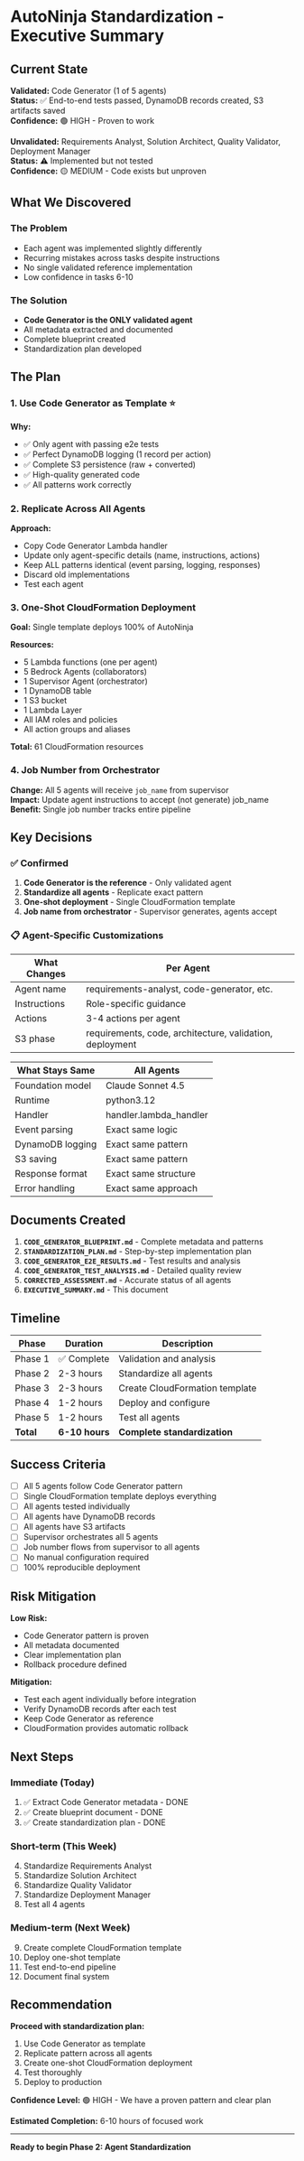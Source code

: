 # AutoNinja Standardization - Executive Summary

## Current State

**Validated:** Code Generator (1 of 5 agents)  
**Status:** ✅ End-to-end tests passed, DynamoDB records created, S3 artifacts saved  
**Confidence:** 🟢 HIGH - Proven to work

**Unvalidated:** Requirements Analyst, Solution Architect, Quality Validator, Deployment Manager  
**Status:** ⚠️ Implemented but not tested  
**Confidence:** 🟡 MEDIUM - Code exists but unproven

## What We Discovered

### The Problem
- Each agent was implemented slightly differently
- Recurring mistakes across tasks despite instructions
- No single validated reference implementation
- Low confidence in tasks 6-10

### The Solution
- **Code Generator is the ONLY validated agent**
- All metadata extracted and documented
- Complete blueprint created
- Standardization plan developed

## The Plan

### 1. Use Code Generator as Template ⭐

**Why:**
- ✅ Only agent with passing e2e tests
- ✅ Perfect DynamoDB logging (1 record per action)
- ✅ Complete S3 persistence (raw + converted)
- ✅ High-quality generated code
- ✅ All patterns work correctly

### 2. Replicate Across All Agents

**Approach:**
- Copy Code Generator Lambda handler
- Update only agent-specific details (name, instructions, actions)
- Keep ALL patterns identical (event parsing, logging, responses)
- Discard old implementations
- Test each agent

### 3. One-Shot CloudFormation Deployment

**Goal:** Single template deploys 100% of AutoNinja

**Resources:**
- 5 Lambda functions (one per agent)
- 5 Bedrock Agents (collaborators)
- 1 Supervisor Agent (orchestrator)
- 1 DynamoDB table
- 1 S3 bucket
- 1 Lambda Layer
- All IAM roles and policies
- All action groups and aliases

**Total:** 61 CloudFormation resources

### 4. Job Number from Orchestrator

**Change:** All 5 agents will receive `job_name` from supervisor  
**Impact:** Update agent instructions to accept (not generate) job_name  
**Benefit:** Single job number tracks entire pipeline

## Key Decisions

### ✅ Confirmed
1. **Code Generator is the reference** - Only validated agent
2. **Standardize all agents** - Replicate exact pattern
3. **One-shot deployment** - Single CloudFormation template
4. **Job name from orchestrator** - Supervisor generates, agents accept

### 📋 Agent-Specific Customizations

| What Changes | Per Agent |
|--------------|-----------|
| Agent name | requirements-analyst, code-generator, etc. |
| Instructions | Role-specific guidance |
| Actions | 3-4 actions per agent |
| S3 phase | requirements, code, architecture, validation, deployment |

| What Stays Same | All Agents |
|------------------|------------|
| Foundation model | Claude Sonnet 4.5 |
| Runtime | python3.12 |
| Handler | handler.lambda_handler |
| Event parsing | Exact same logic |
| DynamoDB logging | Exact same pattern |
| S3 saving | Exact same pattern |
| Response format | Exact same structure |
| Error handling | Exact same approach |

## Documents Created

1. **`CODE_GENERATOR_BLUEPRINT.md`** - Complete metadata and patterns
2. **`STANDARDIZATION_PLAN.md`** - Step-by-step implementation plan
3. **`CODE_GENERATOR_E2E_RESULTS.md`** - Test results and analysis
4. **`CODE_GENERATOR_TEST_ANALYSIS.md`** - Detailed quality review
5. **`CORRECTED_ASSESSMENT.md`** - Accurate status of all agents
6. **`EXECUTIVE_SUMMARY.md`** - This document

## Timeline

| Phase | Duration | Description |
|-------|----------|-------------|
| Phase 1 | ✅ Complete | Validation and analysis |
| Phase 2 | 2-3 hours | Standardize all agents |
| Phase 3 | 2-3 hours | Create CloudFormation template |
| Phase 4 | 1-2 hours | Deploy and configure |
| Phase 5 | 1-2 hours | Test all agents |
| **Total** | **6-10 hours** | **Complete standardization** |

## Success Criteria

- [ ] All 5 agents follow Code Generator pattern
- [ ] Single CloudFormation template deploys everything
- [ ] All agents tested individually
- [ ] All agents have DynamoDB records
- [ ] All agents have S3 artifacts
- [ ] Supervisor orchestrates all 5 agents
- [ ] Job number flows from supervisor to all agents
- [ ] No manual configuration required
- [ ] 100% reproducible deployment

## Risk Mitigation

**Low Risk:**
- Code Generator pattern is proven
- All metadata documented
- Clear implementation plan
- Rollback procedure defined

**Mitigation:**
- Test each agent individually before integration
- Verify DynamoDB records after each test
- Keep Code Generator as reference
- CloudFormation provides automatic rollback

## Next Steps

### Immediate (Today)
1. ✅ Extract Code Generator metadata - DONE
2. ✅ Create blueprint document - DONE
3. ✅ Create standardization plan - DONE

### Short-term (This Week)
4. Standardize Requirements Analyst
5. Standardize Solution Architect
6. Standardize Quality Validator
7. Standardize Deployment Manager
8. Test all 4 agents

### Medium-term (Next Week)
9. Create complete CloudFormation template
10. Deploy one-shot template
11. Test end-to-end pipeline
12. Document final system

## Recommendation

**Proceed with standardization plan:**
1. Use Code Generator as template
2. Replicate pattern across all agents
3. Create one-shot CloudFormation deployment
4. Test thoroughly
5. Deploy to production

**Confidence Level:** 🟢 HIGH - We have a proven pattern and clear plan

**Estimated Completion:** 6-10 hours of focused work

---

**Ready to begin Phase 2: Agent Standardization**
